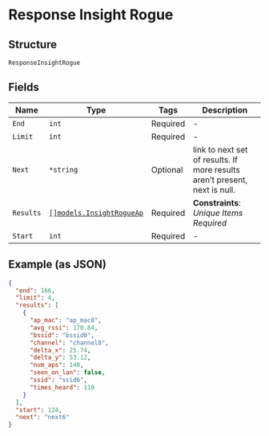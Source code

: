 
# Response Insight Rogue

## Structure

`ResponseInsightRogue`

## Fields

| Name | Type | Tags | Description |
|  --- | --- | --- | --- |
| `End` | `int` | Required | - |
| `Limit` | `int` | Required | - |
| `Next` | `*string` | Optional | link to next set of results. If more results aren’t present, next is null. |
| `Results` | [`[]models.InsightRogueAp`](../../doc/models/insight-rogue-ap.md) | Required | **Constraints**: *Unique Items Required* |
| `Start` | `int` | Required | - |

## Example (as JSON)

```json
{
  "end": 166,
  "limit": 4,
  "results": [
    {
      "ap_mac": "ap_mac8",
      "avg_rssi": 170.84,
      "bssid": "bssid0",
      "channel": "channel8",
      "delta_x": 25.74,
      "delta_y": 53.12,
      "num_aps": 140,
      "seen_on_lan": false,
      "ssid": "ssid6",
      "times_heard": 110
    }
  ],
  "start": 124,
  "next": "next6"
}
```

